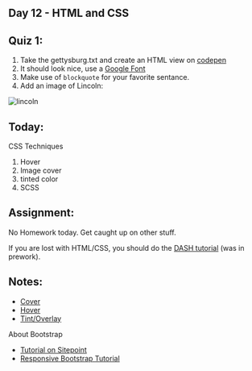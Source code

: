 Day 12 - HTML and CSS
---------------------

Quiz 1:
-------

1. Take the gettysburg.txt and create an HTML view on [codepen](http://codepen.io)
2. It should look nice, use a [Google Font](https://www.google.com/fonts)
3. Make use of `blockquote` for your favorite sentance.
4. Add an image of Lincoln:

![lincoln](http://media-cache-ec0.pinimg.com/736x/ad/f1/b4/adf1b4ff0ac26aef9f0bb9b7d493a2c2.jpg)


Today:
----

CSS Techniques

1. Hover
1. Image cover
1. tinted color
2. SCSS


Assignment:
----------

No Homework today. Get caught up on other stuff.

If you are lost with HTML/CSS, you should do the [DASH tutorial](https://dash.generalassemb.ly/) (was in prework).


Notes:
----------

* [Cover](http://codepen.io/jwo/pen/GJqeRo)
* [Hover](http://codepen.io/jwo/pen/EjyrMe)
* [Tint/Overlay](http://codepen.io/jwo/pen/XbKGWP)

About Bootstrap

* [Tutorial on Sitepoint](http://www.sitepoint.com/understanding-twitter-bootstrap-3/)
* [Responsive Bootstrap Tutorial](https://www.youtube.com/watch?v=YXVoqJEwqoQ)

